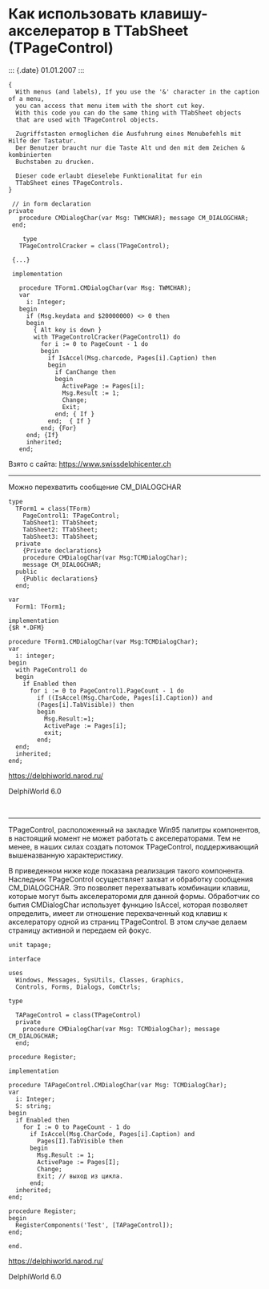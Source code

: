 Как использовать клавишу-акселератор в TTabSheet (TPageControl)
===============================================================

::: {.date}
01.01.2007
:::

    { 
      With menus (and labels), If you use the '&' character in the caption of a menu, 
      you can access that menu item with the short cut key. 
      With this code you can do the same thing with TTabSheet objects 
      that are used with TPageControl objects. 
     
      Zugriffstasten ermoglichen die Ausfuhrung eines Menubefehls mit Hilfe der Tastatur. 
      Der Benutzer braucht nur die Taste Alt und den mit dem Zeichen & kombinierten 
      Buchstaben zu drucken. 
     
      Dieser code erlaubt dieselebe Funktionalitat fur ein 
      TTabSheet eines TPageControls. 
    }
     
     // in form declaration 
    private
       procedure CMDialogChar(var Msg: TWMCHAR); message CM_DIALOGCHAR;
     end;
     
        type
       TPageControlCracker = class(TPageControl);
     
     {...}
     
     implementation
     
       procedure TForm1.CMDialogChar(var Msg: TWMCHAR);
       var
         i: Integer;
       begin
         if (Msg.keydata and $20000000) <> 0 then
         begin
           { Alt key is down }
           with TPageControlCracker(PageControl1) do
             for i := 0 to PageCount - 1 do
             begin
               if IsAccel(Msg.charcode, Pages[i].Caption) then
               begin
                 if CanChange then
                 begin
                   ActivePage := Pages[i];
                   Msg.Result := 1;
                   Change;
                   Exit;
                 end; { If }
               end;  { If }
             end; {For}
         end; {If}
         inherited;
       end;

Взято с сайта: <https://www.swissdelphicenter.ch>

------------------------------------------------------------------------

Можно перехватить сообщение CM\_DIALOGCHAR

    type
      TForm1 = class(TForm)
        PageControl1: TPageControl;
        TabSheet1: TTabSheet;
        TabSheet2: TTabSheet;
        TabSheet3: TTabSheet;
      private
        {Private declarations}
        procedure CMDialogChar(var Msg:TCMDialogChar);
        message CM_DIALOGCHAR;
      public
        {Public declarations}
      end;
     
    var
      Form1: TForm1;
     
    implementation
    {$R *.DFM}
     
    procedure TForm1.CMDialogChar(var Msg:TCMDialogChar);
    var
      i: integer;
    begin
      with PageControl1 do
      begin
        if Enabled then
          for i := 0 to PageControl1.PageCount - 1 do
            if ((IsAccel(Msg.CharCode, Pages[i].Caption)) and
            (Pages[i].TabVisible)) then
            begin
              Msg.Result:=1;
              ActivePage := Pages[i];
              exit;
            end;
      end;
      inherited;
    end;
     
     

<https://delphiworld.narod.ru/>

DelphiWorld 6.0

 

------------------------------------------------------------------------

TPageControl, расположенный на закладке Win95 палитры компонентов, в
настоящий момент не может работать с акселераторами. Тем не менее, в
наших силах создать потомок TPageControl, поддерживающий вышеназванную
характеристику.

В приведенном ниже коде показана реализация такого компонента. Наследник
TPageControl осуществляет захват и обработку сообщения CM\_DIALOGCHAR.
Это позволяет перехватывать комбинации клавиш, которые могут быть
акселератороми для данной формы. Обработчик со бытия CMDialogChar
использует функцию IsAccel, которая позволяет определить, имеет ли
отношение перехваченный код клавиш к акселератору одной из страниц
TPageControl. В этом случае делаем страницу активной и передаем ей
фокус.

    unit tapage;
     
    interface
     
    uses
      Windows, Messages, SysUtils, Classes, Graphics,
      Controls, Forms, Dialogs, ComCtrls;
     
    type
     
      TAPageControl = class(TPageControl)
      private
        procedure CMDialogChar(var Msg: TCMDialogChar); message CM_DIALOGCHAR;
      end;
     
    procedure Register;
     
    implementation
     
    procedure TAPageControl.CMDialogChar(var Msg: TCMDialogChar);
    var
      i: Integer;
      S: string;
    begin
      if Enabled then
        for I := 0 to PageCount - 1 do
          if IsAccel(Msg.CharCode, Pages[i].Caption) and
            Pages[I].TabVisible then
          begin
            Msg.Result := 1;
            ActivePage := Pages[I];
            Change;
            Exit; // выход из цикла.
          end;
      inherited;
    end;
     
    procedure Register;
    begin
      RegisterComponents('Test', [TAPageControl]);
    end;
     
    end.

<https://delphiworld.narod.ru/>

DelphiWorld 6.0
